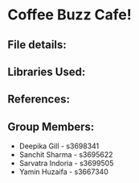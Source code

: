 # Coffee Buzz Cafe!

## File details:

## Libraries Used:

## References:

## Group Members:
- Deepika Gill - s3698341
- Sanchit Sharma - s3695622
- Sarvatra Indoria - s3699505
- Yamin Huzaifa - s3667340

